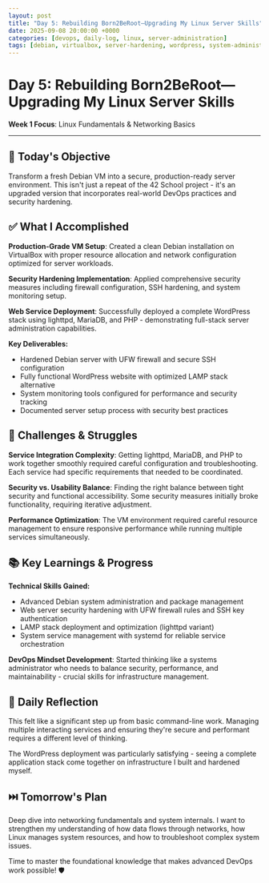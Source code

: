```yaml
---
layout: post
title: "Day 5: Rebuilding Born2BeRoot—Upgrading My Linux Server Skills"
date: 2025-09-08 20:00:00 +0000
categories: [devops, daily-log, linux, server-administration]
tags: [debian, virtualbox, server-hardening, wordpress, system-administration]
---
```


# Day 5: Rebuilding Born2BeRoot—Upgrading My Linux Server Skills

**Week 1 Focus**: Linux Fundamentals & Networking Basics

---

## 🎯 Today's Objective

Transform a fresh Debian VM into a secure, production-ready server environment. This isn't just a repeat of the 42 School project - it's an upgraded version that incorporates real-world DevOps practices and security hardening.

## ✅ What I Accomplished

**Production-Grade VM Setup**: Created a clean Debian installation on VirtualBox with proper resource allocation and network configuration optimized for server workloads.

**Security Hardening Implementation**: Applied comprehensive security measures including firewall configuration, SSH hardening, and system monitoring setup.

**Web Service Deployment**: Successfully deployed a complete WordPress stack using lighttpd, MariaDB, and PHP - demonstrating full-stack server administration capabilities.

**Key Deliverables:**
- Hardened Debian server with UFW firewall and secure SSH configuration
- Fully functional WordPress website with optimized LAMP stack alternative
- System monitoring tools configured for performance and security tracking
- Documented server setup process with security best practices

## 🧗 Challenges & Struggles

**Service Integration Complexity**: Getting lighttpd, MariaDB, and PHP to work together smoothly required careful configuration and troubleshooting. Each service had specific requirements that needed to be coordinated.

**Security vs. Usability Balance**: Finding the right balance between tight security and functional accessibility. Some security measures initially broke functionality, requiring iterative adjustment.

**Performance Optimization**: The VM environment required careful resource management to ensure responsive performance while running multiple services simultaneously.

## 📚 Key Learnings & Progress

**Technical Skills Gained:**
- Advanced Debian system administration and package management
- Web server security hardening with UFW firewall rules and SSH key authentication
- LAMP stack deployment and optimization (lighttpd variant)
- System service management with systemd for reliable service orchestration

**DevOps Mindset Development**: Started thinking like a systems administrator who needs to balance security, performance, and maintainability - crucial skills for infrastructure management.

## 🔄 Daily Reflection

This felt like a significant step up from basic command-line work. Managing multiple interacting services and ensuring they're secure and performant requires a different level of thinking. 

The WordPress deployment was particularly satisfying - seeing a complete application stack come together on infrastructure I built and hardened myself.

## ⏭️ Tomorrow's Plan

Deep dive into networking fundamentals and system internals. I want to strengthen my understanding of how data flows through networks, how Linux manages system resources, and how to troubleshoot complex system issues.

Time to master the foundational knowledge that makes advanced DevOps work possible! 🛡️